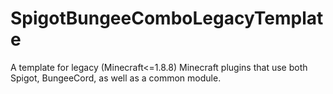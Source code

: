 # SpigotBungeeComboLegacyTemplate

A template for legacy (Minecraft<=1.8.8) Minecraft plugins that use both Spigot, BungeeCord, as well as a common module.
